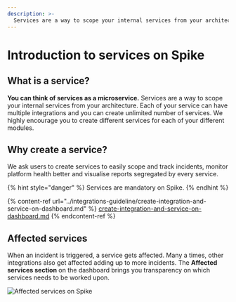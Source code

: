 ```yaml
---
description: >-
  Services are a way to scope your internal services from your architecture. Each of your service can have multiple integrations and you can create unlimited number of services.
---
```


# Introduction to services on Spike

## **What is a service?**

**You can think of services as a microservice.** Services are a way to scope your internal services from your architecture. Each of your service can have multiple integrations and you can create unlimited number of services. We highly encourage you to create different services for each of your different modules.

## Why create a service?

We ask users to create services to easily scope and track incidents, monitor platform health better and visualise reports segregated by every service.

{% hint style="danger" %}
Services are mandatory on Spike.
{% endhint %}

{% content-ref url="../integrations-guideline/create-integration-and-service-on-dashboard.md" %}
[create-integration-and-service-on-dashboard.md](../integrations-guideline/create-integration-and-service-on-dashboard.md)
{% endcontent-ref %}

## Affected services

When an incident is triggered, a service gets affected. Many a times, other integrations also get affected adding up to more incidents. The **Affected services section** on the dashboard brings you transparency on which services needs to be worked upon.

![Affected services on Spike](<../.gitbook/assets/Screenshot 2020-06-24 at 10.37.32 AM.png>)
